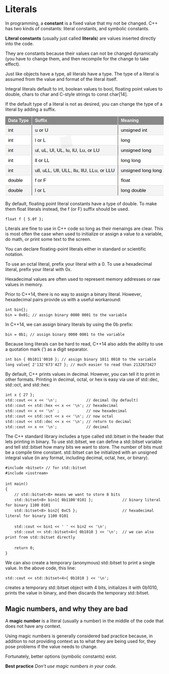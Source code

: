 # Literals

In programming, a **constant** is a fixed value that my not be changed. C++ has two kinds of constants: literal constants, and symbolic constants. 

**Literal constants** (usually just called **literals**) are values inserted directly into the code. 

They are constants because their values can not be changed dynamically (you have to change them, and then recompile for the change to take effect). 

Just like objects have a type, all literals have a type. The type of a literal is assumed from the value and format of the literal itself.

Integral literals default to int, boolean values to bool, floating point values to double, chars to char and C-style strings to const char[14].

If the default type of a literal is not as desired, you can change the type of a literal by adding a suffix.

![Literal suffixes](https://raw.githubusercontent.com/anushikhov/cpp/master/learncpp_com/4_Fundamental_Data_Types/img/literal_suffixes.png)

By default, floating point literal constants have a type of double. To make them float literals instead, the f (or F) suffix should be used.

` float f { 5.0f }; `  

Literals are fine to use in C++ code so long as their menaings are clear. This is most often the case when used to initialize or assign a value to a variable, do math, or print some text to the screen.

You can declare floating-point literals either in standard or scientific notation.

To use an octal literal, prefix your literal with a 0. To use a hexadecimal literal, prefix your literal with 0x.

Hexadecimal values are often used to represent memory addresses or raw values in memory.

Prior to C++14, there is no way to assign a binary literal. However, hexadecimal pairs provide us with a useful workaround:

` int bin{}; `  
` bin = 0x01; // assign binary 0000 0001 to the variable `  

In C++14, we can assign binary literals by using the 0b prefix:

` bin = 0b1; // assign binary 0000 0001 to the variable `  

Because long literals can be hard to read, C++14 also adds the ability to use a quotation mark (') as a digit separator.

` int bin { 0b1011'0010 }; // assign binary 1011 0010 to the variable `  
` long value{ 2'132'673'427 }; // much easier to read than 2132673427 `  

By default, C++ prints values in decimal. However, you can tell it to print in other formats. Printing in decimal, octal, or hex is easy via use of std::dec, std::oct, and std::hex:

` int x { 27 }; `  
` std::cout << x << '\n';             // decimal (by default) `  
` std::cout << std::hex << x << '\n'; // hexadecimal `  
` std::cout << x << '\n' ;            // now hexadecimal `  
` std::cout << std::oct << x << '\n'; // now octal `  
` std::cout << std::dec << x << '\n'; // return to decimal `  
` std::cout << x << '\n';             // decimal `  

The C++ standard library includes a type called std::bitset in the <bitset> header that lets printing in binary. To use std::bitset, we can define a std::bitset variable and tell std::bitset how many bits we want to store. The number of bits must be a compile time constant. std::bitset can be initialized with an unsigned integral value (in any format, including decimal, octal, hex, or binary).

` #include <bitset> // for std::bitset `  
` #include <iostream> `  
` `  
` int main() `  
` { `  
`     // std::bitset<8> means we want to store 8 bits `  
`     std::bitset<8> bin1{ 0b1100'0101 };             // binary literal for binary 1100 0101 `  
`     std::bitset<8> bin2{ 0xC5 };                    // hexadecimal literal for binary 1100 0101 `  
` `  
`     std::cout << bin1 << ' ' << bin2 << '\n'; `  
`     std::cout << std::bitset<4>{ 0b1010 } << '\n';  // we can also print from std::bitset directly `  
` `  
`     return 0; `  
` } `  

We can also create a temporary (anonymous) std::bitset to print a single value. In the above code, this line:  

` std::cout << std::bitset<4>{ 0b1010 } << '\n'; `  

creates a temporary std::bitset object with 4 bits, initializes it with 0b1010, prints the value in binary, and then discards the temporary std::bitset.


## Magic numbers, and why they are bad

A **magic number** is a literal (usually a number) in the middle of the code that does not have any context.
 
Using magic numbers is generally considered bad practice because, in addition to not providing context as to what they are being used for, they pose problems if the value needs to change.

Fortunately, better options (symbolic constants) exist.

**Best practice**
_Don't use magic numbers in your code._
